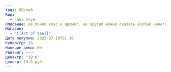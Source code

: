 ```yaml
---
tags: DB/чай
Вид:
  - Габа Улун
Описание: Не понял вкус и аромат, не ощутил можно сказать вообще ничего. Заваривал также колд-брю. Приятненько, но рука не поднаялась поднять кол-во звезд до 4, т.к. скорее всего так же, а то и вкуснее заварится любая габа.
Магазин:
  - "[[Art of tea]]"
Дата покупки: 2023-07-10T01:18
Купил/гр: 10
Наличие дома: Нет
Рейтинг: ⭐️⭐️⭐️
Цена/гр: "19.6"
ценагр: 19.6 руб
---
```

